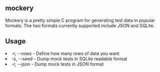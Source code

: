 mockery
-------

Mockery is a pretty simple C program for generating test data in popular formats.
The two formats currently supported include JSON and SQLite.


Usage
-----
<li>-r, --rows    -  Define how many rows of data you want</li>
<li>-s, --seed    -  Dump mock tests in SQLite readable format</li>
<li>-r, --json    -  Dump mock tests in JSON format</li>
